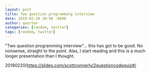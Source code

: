 ```yaml
---
layout: post
title: Two question programming interview
date: 2019-02-20 20:50 -0600
author: quorten
categories: [random, twitter]
tags: [random, twitter]
---
```


"Two question programming interview"... this has got to be good.  No
nonsense, straight to the point.  Alas, I start reading and this is a
much longer presentation than I thought.

20190220/https://slides.com/scottconnerly/2questioncodequiz#/
